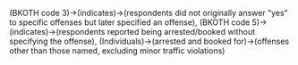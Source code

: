 (BKOTH code 3)->(indicates)->(respondents did not originally answer "yes" to specific offenses but later specified an offense), (BKOTH code 5)->(indicates)->(respondents reported being arrested/booked without specifying the offense), (Individuals)->(arrested and booked for)->(offenses other than those named, excluding minor traffic violations)